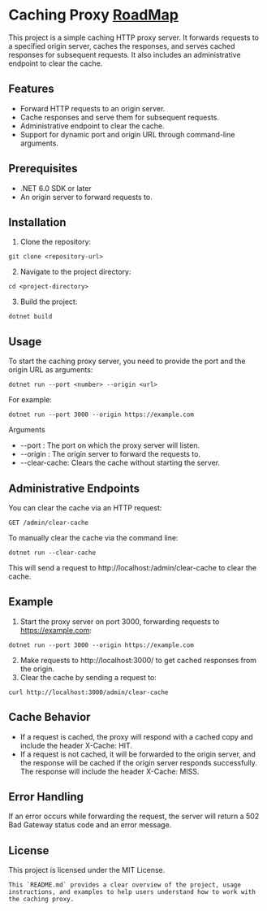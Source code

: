# Caching Proxy [RoadMap](https://roadmap.sh/projects/caching-server)

This project is a simple caching HTTP proxy server. It forwards requests to a specified origin server, caches the responses, and serves cached responses for subsequent requests. It also includes an administrative endpoint to clear the cache.

## Features

- Forward HTTP requests to an origin server.
- Cache responses and serve them for subsequent requests.
- Administrative endpoint to clear the cache.
- Support for dynamic port and origin URL through command-line arguments.

## Prerequisites

- .NET 6.0 SDK or later
- An origin server to forward requests to.

## Installation

1. Clone the repository:

```
git clone <repository-url>
```

2. Navigate to the project directory:

```
cd <project-directory>
```

3. Build the project:

```
dotnet build
```

## Usage
To start the caching proxy server, you need to provide the port and the origin URL as arguments:

```
dotnet run --port <number> --origin <url>
```

For example:
```
dotnet run --port 3000 --origin https://example.com
```

Arguments
- --port <number>: The port on which the proxy server will listen.
- --origin <url>: The origin server to forward the requests to.
- --clear-cache: Clears the cache without starting the server.

## Administrative Endpoints
You can clear the cache via an HTTP request:
```
GET /admin/clear-cache
```

To manually clear the cache via the command line:
```
dotnet run --clear-cache
```
This will send a request to http://localhost:<port>/admin/clear-cache to clear the cache.

## Example
1. Start the proxy server on port 3000, forwarding requests to https://example.com:
```
dotnet run --port 3000 --origin https://example.com
```
2. Make requests to http://localhost:3000/<path> to get cached responses from the origin.
3. Clear the cache by sending a request to:
```
curl http://localhost:3000/admin/clear-cache
```

## Cache Behavior
- If a request is cached, the proxy will respond with a cached copy and include the header X-Cache: HIT.
- If a request is not cached, it will be forwarded to the origin server, and the response will be cached if the origin server responds successfully. The response will include the header X-Cache: MISS.

## Error Handling
If an error occurs while forwarding the request, the server will return a 502 Bad Gateway status code and an error message.

## License
This project is licensed under the MIT License.

```
This `README.md` provides a clear overview of the project, usage instructions, and examples to help users understand how to work with the caching proxy.
```
